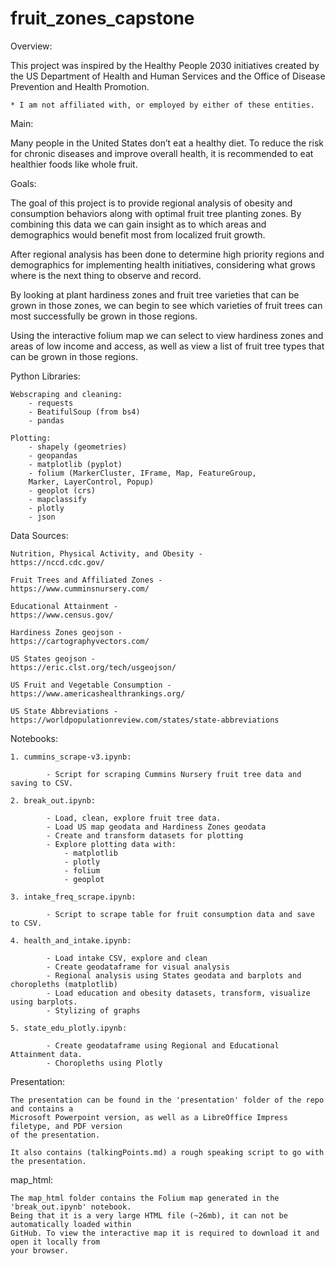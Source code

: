 # fruit_zones_capstone

Overview:

This project was inspired by the Healthy People 2030 initiatives created by the US Department of Health and Human Services and the Office of Disease Prevention and Health Promotion. 

    * I am not affiliated with, or employed by either of these entities.

Main:

Many people in the United States don’t eat a healthy diet. To reduce the risk for chronic diseases and improve overall health, it is recommended to eat healthier foods like whole fruit. 

Goals:

The goal of this project is to provide regional analysis of obesity and consumption behaviors along with optimal fruit tree planting zones. By combining this data we can gain insight as to which areas and demographics would benefit most from localized fruit growth. 

After regional analysis has been done to determine high priority regions and demographics for implementing health initiatives, considering what grows where is the next thing to observe and record. 

By looking at plant hardiness zones and fruit tree varieties that can be grown in those zones, we can begin to see which varieties of fruit trees can most successfully be grown in those regions.

Using the interactive folium map we can select to view hardiness zones and areas of low income and access, as well as view a list of fruit tree types that can be grown in those regions.

Python Libraries:
    
    Webscraping and cleaning:
        - requests
        - BeatifulSoup (from bs4)
        - pandas

    Plotting:
        - shapely (geometries)
        - geopandas
        - matplotlib (pyplot)
        - folium (MarkerCluster, IFrame, Map, FeatureGroup,       
        Marker, LayerControl, Popup)
        - geoplot (crs)
        - mapclassify
        - plotly
        - json

Data Sources:

    Nutrition, Physical Activity, and Obesity - 
    https://nccd.cdc.gov/

    Fruit Trees and Affiliated Zones - 
    https://www.cumminsnursery.com/

    Educational Attainment - 
    https://www.census.gov/

    Hardiness Zones geojson - 
    https://cartographyvectors.com/

    US States geojson - 
    https://eric.clst.org/tech/usgeojson/

    US Fruit and Vegetable Consumption - 
    https://www.americashealthrankings.org/

    US State Abbreviations - 
    https://worldpopulationreview.com/states/state-abbreviations

Notebooks:

    1. cummins_scrape-v3.ipynb:

            - Script for scraping Cummins Nursery fruit tree data and saving to CSV.
    
    2. break_out.ipynb:

            - Load, clean, explore fruit tree data.
            - Load US map geodata and Hardiness Zones geodata
            - Create and transform datasets for plotting
            - Explore plotting data with:
                - matplotlib
                - plotly
                - folium
                - geoplot
            
    3. intake_freq_scrape.ipynb:

            - Script to scrape table for fruit consumption data and save to CSV.

    4. health_and_intake.ipynb:

            - Load intake CSV, explore and clean
            - Create geodataframe for visual analysis
            - Regional analysis using States geodata and barplots and choropleths (matplotlib)    
            - Load education and obesity datasets, transform, visualize using barplots.
            - Stylizing of graphs

    5. state_edu_plotly.ipynb:

            - Create geodataframe using Regional and Educational Attainment data.
            - Choropleths using Plotly
    
Presentation:

    The presentation can be found in the 'presentation' folder of the repo and contains a 
    Microsoft Powerpoint version, as well as a LibreOffice Impress filetype, and PDF version 
    of the presentation.
        
    It also contains (talkingPoints.md) a rough speaking script to go with the presentation.
    
map_html:

    The map_html folder contains the Folium map generated in the 'break_out.ipynb' notebook. 
    Being that it is a very large HTML file (~26mb), it can not be automatically loaded within
    GitHub. To view the interactive map it is required to download it and open it locally from 
    your browser.


